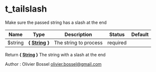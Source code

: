 # t_tailslash

Make sure the passed string has a slash at the end



Name  |  Type  |  Description  |  Status  |  Default
------------  |  ------------  |  ------------  |  ------------  |  ------------
$string  |  **{ [String](http://php.net/manual/en/language.types.string.php) }**  |  The string to process  |  required  |

Return **{ [String](http://php.net/manual/en/language.types.string.php) }** The string with a slash at the end

Author : Olivier Bossel <olivier.bossel@gmail.com>